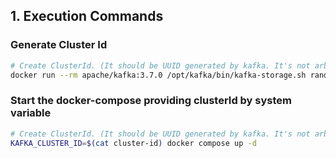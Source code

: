 ## **1. Execution Commands**

### **Generate Cluster Id**
```bash
# Create ClusterId. (It should be UUID generated by kafka. It's not arbitrary)
docker run --rm apache/kafka:3.7.0 /opt/kafka/bin/kafka-storage.sh random-uuid > cluster-id
```

### **Start the docker-compose providing clusterId by system variable**
```bash
# Create ClusterId. (It should be UUID generated by kafka. It's not arbitrary)
KAFKA_CLUSTER_ID=$(cat cluster-id) docker compose up -d
```
